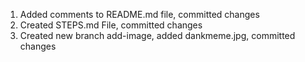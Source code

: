 1. Added comments to README.md file, committed changes
2. Created STEPS.md File, committed changes 
3. Created new branch add-image, added dankmeme.jpg, committed changes